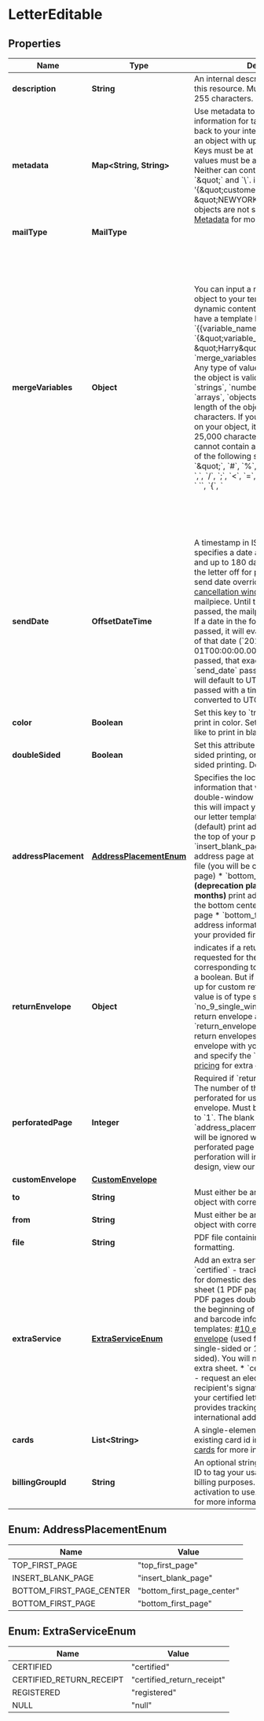

# LetterEditable


## Properties

Name | Type | Description | Notes
------------ | ------------- | ------------- | -------------
**description** | **String** | An internal description that identifies this resource. Must be no longer than 255 characters.  |  [optional]
**metadata** | **Map&lt;String, String&gt;** | Use metadata to store custom information for tagging and labeling back to your internal systems. Must be an object with up to 20 key-value pairs. Keys must be at most 40 characters and values must be at most 500 characters. Neither can contain the characters &#x60;\&quot;&#x60; and &#x60;\\&#x60;. i.e. &#39;{\&quot;customer_id\&quot; : \&quot;NEWYORK2015\&quot;}&#39; Nested objects are not supported.  See [Metadata](#section/Metadata) for more information. |  [optional]
**mailType** | **MailType** |  |  [optional]
**mergeVariables** | **Object** | You can input a merge variable payload object to your template to render dynamic content. For example, if you have a template like: &#x60;{{variable_name}}&#x60;, pass in &#x60;{\&quot;variable_name\&quot;: \&quot;Harry\&quot;}&#x60; to render &#x60;Harry&#x60;. &#x60;merge_variables&#x60; must be an object. Any type of value is accepted as long as the object is valid JSON; you can use &#x60;strings&#x60;, &#x60;numbers&#x60;, &#x60;booleans&#x60;, &#x60;arrays&#x60;, &#x60;objects&#x60;, or &#x60;null&#x60;. The max length of the object is 25,000 characters. If you call &#x60;JSON.stringify&#x60; on your object, it can be no longer than 25,000 characters. Your variable names cannot contain any whitespace or any of the following special characters: &#x60;!&#x60;, &#x60;\&quot;&#x60;, &#x60;#&#x60;, &#x60;%&#x60;, &#x60;&amp;&#x60;, &#x60;&#39;&#x60;, &#x60;(&#x60;, &#x60;)&#x60;, &#x60;*&#x60;, &#x60;+&#x60;, &#x60;,&#x60;, &#x60;/&#x60;, &#x60;;&#x60;, &#x60;&lt;&#x60;, &#x60;&#x3D;&#x60;, &#x60;&gt;&#x60;, &#x60;@&#x60;, &#x60;[&#x60;, &#x60;\\&#x60;, &#x60;]&#x60;, &#x60;^&#x60;, &#x60;&#x60; &#x60; &#x60;&#x60;, &#x60;{&#x60;, &#x60;|&#x60;, &#x60;}&#x60;, &#x60;~&#x60;. More instructions can be found in [our guide to using html and merge variables](https://lob.com/resources/guides/general/using-html-and-merge-variables). Depending on your [Merge Variable strictness](https://dashboard.lob.com/#/settings/account) setting, if you define variables in your HTML but do not pass them here, you will either receive an error or the variable will render as an empty string. |  [optional]
**sendDate** | **OffsetDateTime** | A timestamp in ISO 8601 format which specifies a date after the current time and up to 180 days in the future to send the letter off for production. Setting a send date overrides the default [cancellation window](#section/Cancellation-Windows) applied to the mailpiece. Until the &#x60;send_date&#x60; has passed, the mailpiece can be canceled. If a date in the format &#x60;2017-11-01&#x60; is passed, it will evaluate to midnight UTC of that date (&#x60;2017-11-01T00:00:00.000Z&#x60;). If a datetime is passed, that exact time will be used. A &#x60;send_date&#x60; passed with no time zone will default to UTC, while a &#x60;send_date&#x60; passed with a time zone will be converted to UTC. |  [optional]
**color** | **Boolean** | Set this key to &#x60;true&#x60; if you would like to print in color. Set to &#x60;false&#x60; if you would like to print in black and white. | 
**doubleSided** | **Boolean** | Set this attribute to &#x60;true&#x60; for double sided printing, or &#x60;false&#x60; for for single sided printing. Defaults to &#x60;true&#x60;. |  [optional]
**addressPlacement** | [**AddressPlacementEnum**](#AddressPlacementEnum) | Specifies the location of the address information that will show through the double-window envelope. To see how this will impact your letter design, view our letter template.   * &#x60;top_first_page&#x60; - (default) print address information at the top of your provided first page   * &#x60;insert_blank_page&#x60; - insert a blank address page at the beginning of your file (you will be charged for the extra page)   * &#x60;bottom_first_page_center&#x60; - **(deprecation planned within a few months)** print address information at the bottom center of your provided first page   * &#x60;bottom_first_page&#x60; - print address information at the bottom of your provided first page  |  [optional]
**returnEnvelope** | **Object** | indicates if a return envelope is requested for the letter. The value corresponding to this field is by default a boolean. But if the account is signed up for custom return envelopes, the value is of type string and is &#x60;no_9_single_window&#x60; for a standard return envelope and a custom &#x60;return_envelope_id&#x60; for non-standard return envelopes.  To include a return envelope with your letter, set to &#x60;true&#x60; and specify the &#x60;perforated_page&#x60;. See [pricing](https://www.lob.com/pricing/print-mail#compare) for extra costs incurred. |  [optional]
**perforatedPage** | **Integer** | Required if &#x60;return_envelope&#x60; is &#x60;true&#x60;. The number of the page that should be perforated for use with the return envelope. Must be greater than or equal to &#x60;1&#x60;. The blank page added by &#x60;address_placement&#x3D;insert_blank_page&#x60; will be ignored when considering the perforated page number. To see how perforation will impact your letter design, view our [perforation guide](https://s3-us-west-2.amazonaws.com/public.lob.com/assets/templates/letter_perf_template.pdf). |  [optional]
**customEnvelope** | [**CustomEnvelope**](CustomEnvelope.md) |  |  [optional]
**to** | **String** | Must either be an address ID or an inline object with correct address parameters. | 
**from** | **String** | Must either be an address ID or an inline object with correct address parameters. | 
**file** | **String** | PDF file containing the letter&#39;s formatting. | 
**extraService** | [**ExtraServiceEnum**](#ExtraServiceEnum) | Add an extra service to your letter:   * &#x60;certified&#x60; - track and confirm delivery for domestic destinations. An extra sheet (1 PDF page single-sided or 2 PDF pages double-sided) is added to the beginning of your letter for address and barcode information. See here for templates: [#10 envelope](https://s3-us-west-2.amazonaws.com/public.lob.com/assets/templates/letter_certified_template.pdf) and [flat envelope](https://s3-us-west-2.amazonaws.com/public.lob.com/assets/templates/letter_certified_flat_template.pdf) (used for letters over 6 pages single-sided or 12 pages double-sided). You will not be charged for this extra sheet.   * &#x60;certified_return_receipt&#x60; - request an electronic copy of the recipient&#39;s signature to prove delivery of your certified letter   * &#x60;registered&#x60; - provides tracking and confirmation for international addresses  |  [optional]
**cards** | **List&lt;String&gt;** | A single-element array containing an existing card id in a string format. See [cards](#tag/Cards) for more information. |  [optional]
**billingGroupId** | **String** | An optional string with the billing group ID to tag your usage with. Is used for billing purposes. Requires special activation to use. See [Billing Group API](https://lob.github.io/lob-openapi/#tag/Billing-Groups) for more information. |  [optional]



## Enum: AddressPlacementEnum

Name | Value
---- | -----
TOP_FIRST_PAGE | &quot;top_first_page&quot;
INSERT_BLANK_PAGE | &quot;insert_blank_page&quot;
BOTTOM_FIRST_PAGE_CENTER | &quot;bottom_first_page_center&quot;
BOTTOM_FIRST_PAGE | &quot;bottom_first_page&quot;



## Enum: ExtraServiceEnum

Name | Value
---- | -----
CERTIFIED | &quot;certified&quot;
CERTIFIED_RETURN_RECEIPT | &quot;certified_return_receipt&quot;
REGISTERED | &quot;registered&quot;
NULL | &quot;null&quot;



